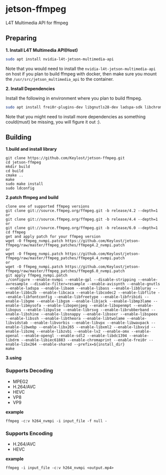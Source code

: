 # jetson-ffmpeg
L4T Multimedia API for ffmpeg

## Preparing

**1. Install L4T Multimedia API(Host)**

```bash
sudo apt install nvidia-l4t-jetson-multimedia-api
```
Note that you would need to install the `nvidia-l4t-jetson-multimedia-api` on host if you plan to build ffmpeg with docker, then make sure you mount the `/usr/src/jetson_multimedia_api` to the container.

**2. Install Dependencies**

Install the following in environment where you plan to build ffmpeg.

```bash
sudo apt install frei0r-plugins-dev libgnutls28-dev ladspa-sdk libchromaprint-dev libaom-dev liblilv-dev libiec61883-dev libraw1394-dev libraw1394-tools libavc1394-dev libavc1394-tools libcaca-dev libbs2b-dev libbs2b0 libass-dev libbluray-dev libbluray-doc libbluray-bin libcodec2-dev libgme-dev libdrm-dev libflite1 libgsm1-dev libmp3lame-dev libmysofa-dev libopenjp2-7-dev libopenmpt-dev libopus-dev libpulse-dev librsvg2-dev librubberband-dev libshine-dev libsnappy-dev libsoxr-dev libssh-dev libspeex-dev libtheora-dev libtwolame-dev libvidstab-dev libzmq3-dev libzvbi-dev libopenal-dev libvo-aacenc-dev libvo-amrwbenc-dev libvorbis-dev libvpx-dev libwavpack-dev libwebp-dev libx264-dev libx265-dev libxvidcore-dev libomxil-bellagio-dev libjack-dev libsdl2-dev flite1-dev ladspa-sdk libiec61883-dev libbluray-dev libdc1394-dev
```

Note that you might need to install more dependencies as something could(must) be missing, you will figure it out :).


## Building 

**1.build and install library**

    git clone https://github.com/Keylost/jetson-ffmpeg.git
    cd jetson-ffmpeg
    mkdir build
    cd build
    cmake ..
    make
    sudo make install
    sudo ldconfig
	
**2.patch ffmpeg and build**

    clone one of supported ffmpeg versions
    git clone git://source.ffmpeg.org/ffmpeg.git -b release/4.2 --depth=1
    or
    git clone git://source.ffmpeg.org/ffmpeg.git -b release/4.4 --depth=1
    or
    git clone git://source.ffmpeg.org/ffmpeg.git -b release/6.0 --depth=1
    cd ffmpeg
    get and apply patch for your ffmpeg version
    wget -O ffmpeg_nvmpi.patch https://github.com/Keylost/jetson-ffmpeg/raw/master/ffmpeg_patches/ffmpeg4.2_nvmpi.patch
    or
    wget -O ffmpeg_nvmpi.patch https://github.com/Keylost/jetson-ffmpeg/raw/master/ffmpeg_patches/ffmpeg4.4_nvmpi.patch
    or
    wget -O ffmpeg_nvmpi.patch https://github.com/Keylost/jetson-ffmpeg/raw/master/ffmpeg_patches/ffmpeg6.0_nvmpi.patch
    git apply ffmpeg_nvmpi.patch
    ./configure --enable-nvmpi --enable-gpl --disable-stripping --enable-avresample --disable-filter=resample --enable-avisynth --enable-gnutls --enable-ladspa --enable-libaom --enable-libass --enable-libbluray --enable-libbs2b --enable-libcaca --enable-libcodec2 --enable-libflite --enable-libfontconfig --enable-libfreetype --enable-libfribidi --enable-libgme --enable-libgsm --enable-libjack --enable-libmp3lame --enable-libmysofa --enable-libopenjpeg --enable-libopenmpt --enable-libopus --enable-libpulse --enable-librsvg --enable-librubberband --enable-libshine --enable-libsnappy --enable-libsoxr --enable-libspeex --enable-libssh --enable-libtheora --enable-libtwolame --enable-libvidstab --enable-libvorbis --enable-libvpx --enable-libwavpack --enable-libwebp --enable-libx265 --enable-libxml2 --enable-libxvid --enable-libzmq --enable-libzvbi --enable-lv2 --enable-omx --enable-openal --enable-opengl --enable-sdl2 --enable-libdc1394 --enable-libdrm --enable-libiec61883 --enable-chromaprint --enable-frei0r --enable-libx264 --enable-shared --prefix=${install_dir}
    make

**3.using**

### Supports Decoding
  - MPEG2
  - H.264/AVC
  - HEVC
  - VP8
  - VP9
  
**example**

    ffmpeg -c:v h264_nvmpi -i input_file -f null -
	
### Supports Encoding
  - H.264/AVC
  - HEVC
  
**example**

    ffmpeg -i input_file -c:v h264_nvmpi <output.mp4>
